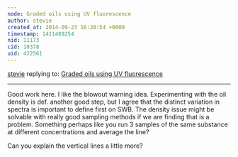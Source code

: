 ```yaml
---
node: Graded oils using UV fluorescence
author: stevie
created_at: 2014-09-23 16:20:54 +0000
timestamp: 1411489254
nid: 11173
cid: 10378
uid: 422561
---
```




[stevie](../profile/stevie) replying to: [Graded oils using UV fluorescence](../notes/mathew/09-23-2014/graded-oils-using-uv-fluorescence)

----
Good work here. I like the blowout warning idea. Experimenting with the oil density is def. another good step, but I agree that the distinct variation in spectra is important to define first on SWB. The density issue might be solvable with really good sampling methods if we are finding that is a problem. Something perhaps like you run 3 samples of the same substance at different concentrations and average the line? 

Can you explain the vertical lines a little more? 